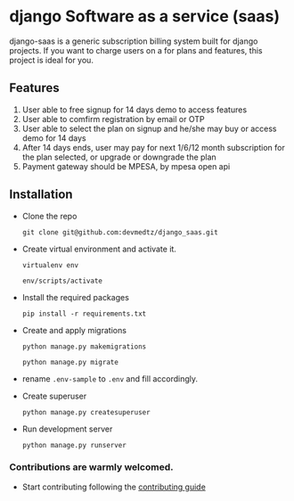 # django Software as a service (saas)
django-saas is a generic subscription billing system built for django projects. If you want to charge users on a for plans and features, this project is ideal for you.

## Features
1. User able to free signup for 14 days demo to access features
2. User able to comfirm registration by email or OTP
3. User able to select the plan on signup and he/she may buy or access    demo for 14 days
4. After 14 days ends, user may pay for next 1/6/12 month subscription for the plan selected, or upgrade or downgrade the plan
5. Payment gateway should be MPESA, by mpesa open api

## Installation
- Clone the repo

   ```git clone git@github.com:devmedtz/django_saas.git```

- Create virtual environment and activate it.

   ```
   virtualenv env

   env/scripts/activate
   ```

- Install the required packages

   ```pip install -r requirements.txt```

-  Create and apply migrations

   ```python manage.py makemigrations```

   ```python manage.py migrate```

- rename ```.env-sample``` to ```.env``` and fill accordingly.

- Create superuser

   ```python manage.py createsuperuser```

- Run development server

   ```python manage.py runserver```


### Contributions are warmly welcomed.

- Start contributing following the [contributing guide](CONTRIBUTING.md)
